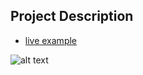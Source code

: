 ## Project Description

* [live example](https://tae898.github.io/website-templates/photo-art/)

![alt text](https://github.com/learning-zone/Website-Templates/blob/master/assets/photoartwork2_reverse.png "photoartwork2_reverse")
